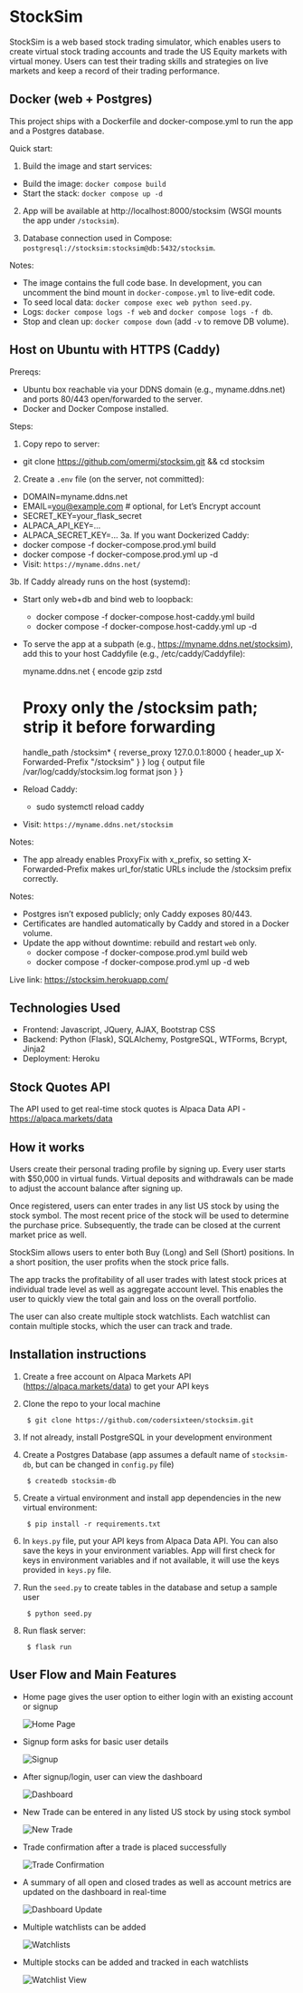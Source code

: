 # StockSim
StockSim is a web based stock trading simulator, which enables users to create virtual stock trading accounts and trade the US Equity markets with virtual money. Users can test their trading skills and strategies on live markets and keep a record of their trading performance.

## Docker (web + Postgres)

This project ships with a Dockerfile and docker-compose.yml to run the app and a Postgres database.

Quick start:

1. Build the image and start services:

  - Build the image: `docker compose build`
  - Start the stack: `docker compose up -d`

2. App will be available at http://localhost:8000/stocksim (WSGI mounts the app under `/stocksim`).

3. Database connection used in Compose: `postgresql://stocksim:stocksim@db:5432/stocksim`.

Notes:

- The image contains the full code base. In development, you can uncomment the bind mount in `docker-compose.yml` to live-edit code.
- To seed local data: `docker compose exec web python seed.py`.
- Logs: `docker compose logs -f web` and `docker compose logs -f db`.
- Stop and clean up: `docker compose down` (add `-v` to remove DB volume).

## Host on Ubuntu with HTTPS (Caddy)

Prereqs:
- Ubuntu box reachable via your DDNS domain (e.g., myname.ddns.net) and ports 80/443 open/forwarded to the server.
- Docker and Docker Compose installed.

Steps:
1. Copy repo to server:
  - git clone https://github.com/omermj/stocksim.git && cd stocksim
2. Create a `.env` file (on the server, not committed):
  - DOMAIN=myname.ddns.net
  - EMAIL=you@example.com        # optional, for Let’s Encrypt account
  - SECRET_KEY=your_flask_secret
  - ALPACA_API_KEY=...
  - ALPACA_SECRET_KEY=...
3a. If you want Dockerized Caddy: 
   - docker compose -f docker-compose.prod.yml build
   - docker compose -f docker-compose.prod.yml up -d
   - Visit: `https://myname.ddns.net/`

3b. If Caddy already runs on the host (systemd):
   - Start only web+db and bind web to loopback:
     - docker compose -f docker-compose.host-caddy.yml build
     - docker compose -f docker-compose.host-caddy.yml up -d
   - To serve the app at a subpath (e.g., https://myname.ddns.net/stocksim), add this to your host Caddyfile (e.g., /etc/caddy/Caddyfile):
     
     myname.ddns.net {
       encode gzip zstd
       # Proxy only the /stocksim path; strip it before forwarding
       handle_path /stocksim* {
         reverse_proxy 127.0.0.1:8000 {
           header_up X-Forwarded-Prefix "/stocksim"
         }
       }
       log {
         output file /var/log/caddy/stocksim.log
         format json
       }
     }
   - Reload Caddy:
     - sudo systemctl reload caddy
   - Visit: `https://myname.ddns.net/stocksim`

   Notes:
   - The app already enables ProxyFix with x_prefix, so setting X-Forwarded-Prefix makes url_for/static URLs include the /stocksim prefix correctly.

Notes:
- Postgres isn’t exposed publicly; only Caddy exposes 80/443.
- Certificates are handled automatically by Caddy and stored in a Docker volume.
- Update the app without downtime: rebuild and restart `web` only.
  - docker compose -f docker-compose.prod.yml build web
  - docker compose -f docker-compose.prod.yml up -d web


Live link: https://stocksim.herokuapp.com/

## Technologies Used
- Frontend: Javascript, JQuery, AJAX, Bootstrap CSS
- Backend: Python (Flask), SQLAlchemy, PostgreSQL, WTForms, Bcrypt, Jinja2
- Deployment: Heroku


## Stock Quotes API
The API used to get real-time stock quotes is Alpaca Data API - https://alpaca.markets/data


## How it works
Users create their personal trading profile by signing up. Every user starts with $50,000 in virtual funds. Virtual deposits and withdrawals can be made to adjust the account balance after signing up.

Once registered, users can enter trades in any list US stock by using the stock symbol. The most recent price of the stock will be used to determine the purchase price. Subsequently, the trade can be closed at the current market price as well.

StockSim allows users to enter both Buy (Long) and Sell (Short) positions. In a short position, the user profits when the stock price falls.

The app tracks the profitability of all user trades with latest stock prices at individual trade level as well as aggregate account level. This enables the user to quickly view the total gain and loss on the overall portfolio.

The user can also create multiple stock watchlists. Each watchlist can contain multiple stocks, which the user can track and trade.


## Installation instructions

1. Create a free account on Alpaca Markets API (https://alpaca.markets/data) to get your API keys
2. Clone the repo to your local machine

        $ git clone https://github.com/codersixteen/stocksim.git

3. If not already, install PostgreSQL in your development environment
4. Create a Postgres Database (app assumes a default name of <code>stocksim-db</code>, but can be changed in <code>config.py</code> file)

        $ createdb stocksim-db

5. Create a virtual environment and install app dependencies in the new virtual environment:
   
        $ pip install -r requirements.txt

6. In <code>keys.py</code> file, put your API keys from Alpaca Data API. You can also save the keys in your environment variables. App will first check for keys in environment variables and if not available, it will use the keys provided in <code>keys.py</code> file.
   
7. Run the <code>seed.py</code> to create tables in the database and setup a sample user
   
        $ python seed.py

8. Run flask server:

        $ flask run


## User Flow and Main Features

- Home page gives the user option to either login with an existing account or signup
  
  ![Home Page](/screenshots/main.png)

- Signup form asks for basic user details

  ![Signup](/screenshots/signup.png)

- After signup/login, user can view the dashboard
  
  ![Dashboard](/screenshots/dashboard.png)

- New Trade can be entered in any listed US stock by using stock symbol

  ![New Trade](/screenshots/newtrade.png)

- Trade confirmation after a trade is placed successfully

  ![Trade Confirmation](/screenshots/trade_confirmation.png)

- A summary of all open and closed trades as well as account metrics are updated on the dashboard in real-time

  ![Dashboard Update](/screenshots/dashboard_update.png)

- Multiple watchlists can be added

  ![Watchlists](/screenshots/watchlists.png)

- Multiple stocks can be added and tracked in each watchlists

  ![Watchlist View](/screenshots/watchlist_view.png)